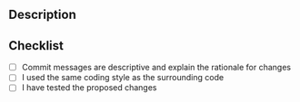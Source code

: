 ## Description
<!-- Describe the overall purpose of this pull request (PR). If applicable also add bug references and screenshots.-->


## Checklist

- [ ] Commit messages are descriptive and explain the rationale for changes
- [ ] I used the same coding style as the surrounding code <!-- yet to be formally defined, see issue #161 -->
- [ ] I have tested the proposed changes
